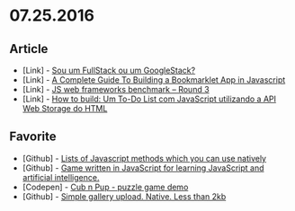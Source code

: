 # 07.25.2016

## Article

- \[Link\] - [Sou um FullStack ou um GoogleStack?](https://medium.com/@ikaduu/sou-um-fullstack-ou-um-googlestack-f7a6225f140b#.8o4uj21lf)
- \[Link\] - [A Complete Guide To Building a Bookmarklet App in Javascript](https://blog.sverrirs.com/2016/07/building-a-javascript-bookmarklet-app-complete-guide.html)
- \[Link\] - [JS web frameworks benchmark – Round 3](http://www.stefankrause.net/wp/?p=301)
- \[Link\] - [How to build: Um To-Do List com JavaScript utilizando a API Web Storage do HTML](http://julianopadilha.com/javascript/html/how-to-build/2016/07/24/how-to-build-todo-list-with-javascript-and-web-storage.html)


## Favorite

- \[Github\] - [Lists of Javascript methods which you can use natively](https://github.com/cht8687/You-Dont-Need-Lodash-Underscore)
- \[Github\] - [Game written in JavaScript for learning JavaScript and artificial intelligence.](https://github.com/olistic/warriorjs)
- \[Codepen\] - [Cub n Pup - puzzle game demo ](http://codepen.io/desandro/pen/ezNawy)
- \[Github\] - [Simple gallery upload. Native. Less than 2kb](https://github.com/fccoelho7/simpleGallery.js)
